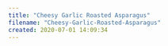 ```yaml
---
title: "Cheesy Garlic Roasted Asparagus"
filename: "Cheesy-Garlic-Roasted-Asparagus"
created: 2020-07-01 14:09:34
---
```


